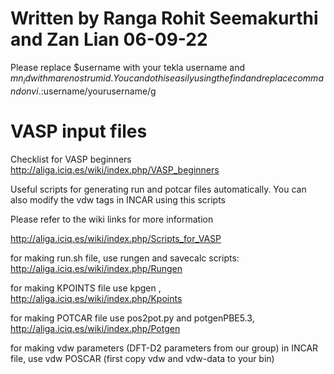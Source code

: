# Written by Ranga Rohit Seemakurthi and Zan Lian 06-09-22

Please replace $username with your tekla username and $mn_id with marenostrum id. You can do this easily using the find and replace command on vi. :%s/$username/yourusername/g 

# VASP input files 

Checklist for VASP beginners http://aliga.iciq.es/wiki/index.php/VASP_beginners    

Useful scripts for generating run and potcar files automatically. You can also modify the vdw tags in INCAR using this scripts 

Please refer to the wiki links for more information  

http://aliga.iciq.es/wiki/index.php/Scripts_for_VASP 

for making run.sh file, use rungen and savecalc scripts: http://aliga.iciq.es/wiki/index.php/Rungen  

for making KPOINTS file use kpgen , http://aliga.iciq.es/wiki/index.php/Kpoints 

for making POTCAR file use pos2pot.py and potgenPBE5.3, http://aliga.iciq.es/wiki/index.php/Potgen 

for making vdw parameters (DFT-D2 parameters from our group) in INCAR file, use vdw POSCAR (first copy vdw and vdw-data to your bin)  

 
